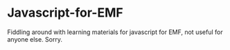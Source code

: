 # Javascript-for-EMF
Fiddling around with learning materials for javascript for EMF, not useful for anyone else. Sorry.
